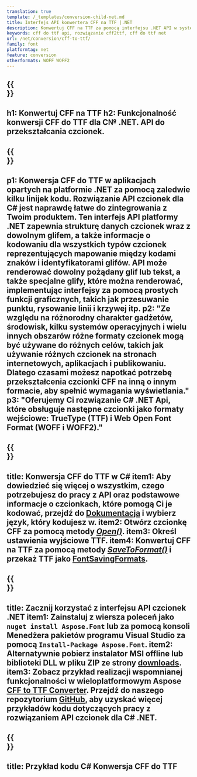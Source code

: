 ```yaml
---
translation: true
template: /_templates/conversion-child-net.md
title: Interfejs API konwertera CFF na TTF |.NET
description: Konwertuj CFF na TTF za pomocą interfejsu .NET API w systemie Windows. Zintegruj tę natywną funkcję konwersji czcionek CFF na TTF we własnym rozwiązaniu.
keywords: cff do ttf api, rozwiązanie cff2ttf, cff do ttf net
url: /net/conversion/cff-to-ttf/
family: font
platformtag: net
feature: conversion
otherformats: WOFF WOFF2
---
```


{{<section banner>}}
---
h1: Konwertuj CFF na TTF
h2: Funkcjonalność konwersji CFF do TTF dla C№ .NET. API do przekształcania czcionek.
---

{{<section overview>}}
---
p1: Konwersja CFF do TTF w aplikacjach opartych na platformie .NET za pomocą zaledwie kilku linijek kodu. Rozwiązanie API czcionek dla С# jest naprawdę łatwe do zintegrowania z Twoim produktem. Ten interfejs API platformy .NET zapewnia strukturę danych czcionek wraz z dowolnym glifem, a także informacje o kodowaniu dla wszystkich typów czcionek reprezentujących mapowanie między kodami znaków i identyfikatorami glifów. API może renderować dowolny pożądany glif lub tekst, a także specjalne glify, które można renderować, implementując interfejsy za pomocą prostych funkcji graficznych, takich jak przesuwanie punktu, rysowanie linii i krzywej itp.
p2: "Ze względu na różnorodny charakter gadżetów, środowisk, kilku systemów operacyjnych i wielu innych obszarów różne formaty czcionek mogą być używane do różnych celów, takich jak używanie różnych czcionek na stronach internetowych, aplikacjach i publikowaniu. Dlatego czasami możesz napotkać potrzebę przekształcenia czcionki CFF na inną o innym formacie, aby spełnić wymagania wyświetlania."
p3: "Oferujemy Ci rozwiązanie С# .NET Api, które obsługuje następne czcionki jako formaty wejściowe: TrueType (TTF) i Web Open Font Format (WOFF i WOFF2)."
---

{{<section feature1>}}
---
title: Konwersja CFF do TTF w C#
item1: Aby dowiedzieć się więcej o wszystkim, czego potrzebujesz do pracy z API oraz podstawowe informacje o czcionkach, które pomogą Ci je kodować, przejdź do [Dokumentacja](https://docs.aspose.com/font/) i wybierz język, który kodujesz w.
item2: Otwórz czcionkę CFF za pomocą metody [*Open()*](https://reference.aspose.com/font/net/aspose.font/font/open/).
item3: Określ ustawienia wyjściowe TTF.
item4: Konwertuj CFF na TTF za pomocą metody [*SaveToFormat()*](https://reference.aspose.com/font/net/aspose.font/font/savetoformat/) i przekaż TTF jako [FontSavingFormats](https://reference.aspose.com/font/net/aspose.font/fontsavingformats/).
---

{{<section feature2>}}
---
title: Zacznij korzystać z interfejsu API czcionek .NET
item1: Zainstaluj z wiersza poleceń jako ```nuget install Aspose.Font``` lub za pomocą konsoli Menedżera pakietów programu Visual Studio za pomocą ```Install-Package Aspose.Font```.
item2: Alternatywnie pobierz instalator MSI offline lub biblioteki DLL w pliku ZIP ze strony [downloads](https://releases.aspose.com/font/net/).
item3: Zobacz przykład realizacji wspomnianej funkcjonalności w wieloplatformowym Aspose [CFF to TTF Converter](https://products.aspose.app/font/conversion/cff-to-ttf). Przejdź do naszego repozytorium [GitHub](https://github.com/aspose-font/Aspose.Font-Documentation/tree/master/net-examples), aby uzyskać więcej przykładów kodu dotyczących pracy z rozwiązaniem API czcionek dla C# .NET.
---

{{<section codeexample>}}
---
title: Przykład kodu C# Konwersja CFF do TTF
---